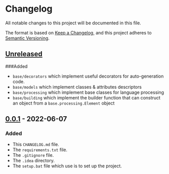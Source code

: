 # Changelog

All notable changes to this project will be documented in this file.

The format is based on [Keep a Changelog](https://keepachangelog.com/en/1.0.0/),
and this project adheres to [Semantic Versioning](https://semver.org/spec/v2.0.0.html).

## [Unreleased](https://github.com/GabrielAmare/Language/compare/v0.0.1...HEAD)

###Added

- `base/decorators` which implement useful decorators for auto-generation code.
- `base/models` which implement classes & attributes descriptors
- `base/processing` which implement base classes for language processing
- `base/building` which implement the builder function that can construct an object from a `base.processing.Element`
  object

## [0.0.1](https://github.com/GabrielAmare/Language/releases/tag/v0.0.1) - 2022-06-07

### Added

- This `CHANGELOG.md` file.
- The `requirements.txt` file.
- The `.gitignore` file.
- The `.idea` directory.
- The `setup.bat` file which use is to set up the project.

